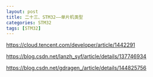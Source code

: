 ```yaml
---
layout: post
title: 二十三、STM32——单片机类型
categories: STM32
tags: [STM32]
---
```



https://cloud.tencent.com/developer/article/1442291

https://blog.csdn.net/lanzh_syf/article/details/137746934

https://blog.csdn.net/gdragen_/article/details/144825756